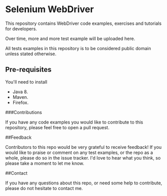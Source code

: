 Selenium WebDriver
=======

This repository contains WebDriver code examples, exercises and tutorials for developers.

Over time, more and more test example will be uploaded here.

All tests examples in this repository is to be considered public domain unless stated otherwise.  

## Pre-requisites

You'll need to install

* Java 8.
* Maven.
* Firefox.

###Contributions

If you have any code examples you would like to contribute to this repository, please feel free to open a pull request.

##Feedback

Contributors to this repo would be very grateful to receive feedback! If you would like to praise or comment on any test examples, or the repo as a whole, please do so in the issue tracker. I'd love to hear what you think, so please take a moment to let me know.


##Contact

If you have any questions about this repo, or need some help to contribute, please do not hesitate to contact me.
